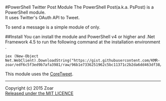 #PowerShell Twitter Post Module
The PowerShell Post(a.k.a. PsPost) is a PowerShell module.  
It uses Twitter's OAuth API to Tweet.

To send a message is a simple module of only.

##Install
You can install the module and PowerShell v4 or higher and .Net Framework 4.5 to run the following command at the installation environment .

```
iex (New-Object Net.WebClient).DownloadString("https://gist.githubusercontent.com/KMR-zoar/edf6c5f3ed9b7afa3981/raw/96b1e7336251962c5bc11371c2b2da6dd463df38/pspostinstall.ps1")
```

This module uses the [CoreTweet](https://github.com/CoreTweet/CoreTweet/wiki).

----
Copyright (c) 2015 Zoar   
[Released under the MIT LICENCE](http://opensource.org/licenses/mit-license.php)